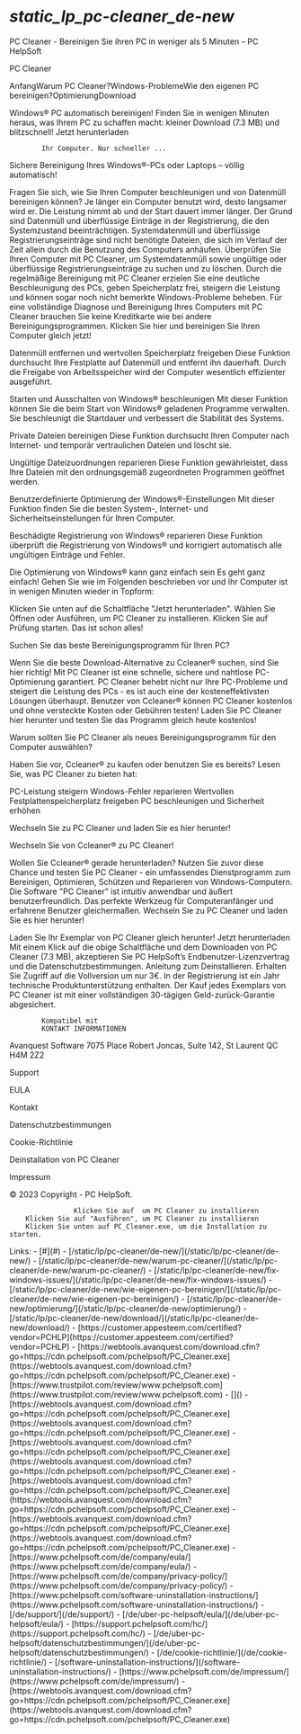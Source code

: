 # _static_lp_pc-cleaner_de-new_

<p>PC Cleaner - Bereinigen Sie ihren PC in weniger als 5 Minuten – PC HelpSoft</p>
<p>PC Cleaner</p>
<p>AnfangWarum PC Cleaner?Windows-ProblemeWie den eigenen PC bereinigen?OptimierungDownload</p>
<p>Windows® PC automatisch bereinigen!
Finden Sie in wenigen Minuten heraus, was Ihrem PC zu schaffen macht: kleiner Download (7.3 MB) und blitzschnell!
Jetzt herunterladen</p>
<pre><code>        Ihr Computer. Nur schneller ...
</code></pre>
<p>Sichere Bereinigung Ihres Windows®-PCs oder Laptops – völlig automatisch!</p>
<p>Fragen Sie sich, wie Sie Ihren Computer beschleunigen und von Datenmüll bereinigen können?
Je länger ein Computer benutzt wird, desto langsamer wird er. Die Leistung nimmt ab und der Start dauert immer länger. Der Grund sind Datenmüll und überflüssige Einträge in der Registrierung, die den Systemzustand beeinträchtigen. Systemdatenmüll und überflüssige Registrierungseinträge sind nicht benötigte Dateien, die sich im Verlauf der Zeit allein durch die Benutzung des Computers anhäufen.
Überprüfen Sie Ihren Computer mit PC Cleaner, um Systemdatenmüll sowie ungültige oder überflüssige Registrierungseinträge zu suchen und zu löschen. Durch die regelmäßige Bereinigung mit PC Cleaner erzielen Sie eine deutliche Beschleunigung des PCs, geben Speicherplatz frei, steigern die Leistung und können sogar noch nicht bemerkte Windows-Probleme beheben.
Für eine vollständige Diagnose und Bereinigung Ihres Computers mit PC Cleaner brauchen Sie keine Kreditkarte wie bei andere Bereinigungsprogrammen.
Klicken Sie hier und bereinigen Sie Ihren Computer gleich jetzt!</p>
<p>Datenmüll entfernen und wertvollen Speicherplatz freigeben
Diese Funktion durchsucht Ihre Festplatte auf Datenmüll und entfernt ihn dauerhaft. Durch die Freigabe von Arbeitsspeicher wird der Computer wesentlich effizienter ausgeführt.</p>
<p>Starten und Ausschalten von Windows® beschleunigen
Mit dieser Funktion können Sie die beim Start von Windows® geladenen Programme verwalten. Sie beschleunigt die Startdauer und verbessert die Stabilität des Systems.</p>
<p>Private Dateien bereinigen
Diese Funktion durchsucht Ihren Computer nach Internet- und temporär vertraulichen Dateien und löscht sie.</p>
<p>Ungültige Dateizuordnungen reparieren
Diese Funktion gewährleistet, dass Ihre Dateien mit den ordnungsgemäß zugeordneten Programmen geöffnet werden.</p>
<p>Benutzerdefinierte Optimierung der Windows®-Einstellungen
Mit dieser Funktion finden Sie die besten System-, Internet- und Sicherheitseinstellungen für Ihren Computer.</p>
<p>Beschädigte Registrierung von Windows® reparieren
Diese Funktion überprüft die Registrierung von Windows® und korrigiert automatisch alle ungültigen Einträge und Fehler.</p>
<p>Die Optimierung von Windows® kann ganz einfach sein
Es geht ganz einfach! Gehen Sie wie im Folgenden beschrieben vor und Ihr Computer ist in wenigen Minuten wieder in Topform:</p>
<p>Klicken Sie unten auf die Schaltfläche "Jetzt herunterladen".
Wählen Sie Öffnen oder Ausführen, um PC Cleaner zu installieren.
Klicken Sie auf Prüfung starten. Das ist schon alles!</p>
<p>Suchen Sie das beste Bereinigungsprogramm für Ihren PC?</p>
<p>Wenn Sie die beste Download-Alternative zu Ccleaner® suchen, sind Sie hier richtig! Mit PC Cleaner ist eine schnelle, sichere und nahtlose PC-Optimierung garantiert. 
PC Cleaner behebt nicht nur Ihre PC-Probleme und steigert die Leistung des PCs - es ist auch eine der kosteneffektivsten Lösungen überhaupt. Benutzer von Ccleaner® können PC Cleaner kostenlos und ohne versteckte Kosten oder Gebühren testen! 
Laden Sie PC Cleaner hier herunter und testen Sie das Programm gleich heute kostenlos!</p>
<p>Warum sollten Sie PC Cleaner als neues Bereinigungsprogramm für den Computer auswählen?</p>
<p>Haben Sie vor, Ccleaner® zu kaufen oder benutzen Sie es bereits? Lesen Sie, was PC Cleaner zu bieten hat:</p>
<p>PC-Leistung steigern
Windows-Fehler reparieren
Wertvollen Festplattenspeicherplatz freigeben
PC beschleunigen und Sicherheit erhöhen</p>
<p>Wechseln Sie zu PC Cleaner und laden Sie es     hier herunter!</p>
<p>Wechseln Sie von Ccleaner® zu PC Cleaner!</p>
<p>Wollen Sie Ccleaner® gerade herunterladen? Nutzen Sie zuvor diese Chance und testen Sie PC Cleaner - ein umfassendes Dienstprogramm zum Bereinigen, Optimieren, Schützen und Reparieren von Windows-Computern.
Die Software "PC Cleaner" ist intuitiv anwendbar und äußert benutzerfreundlich. Das perfekte Werkzeug für Computeranfänger und erfahrene Benutzer gleichermaßen.
Wechseln Sie zu PC Cleaner und laden Sie es     hier herunter!</p>
<p>Laden Sie Ihr Exemplar von PC Cleaner gleich herunter!
Jetzt herunterladen
Mit einem Klick auf die obige Schaltfläche und dem Downloaden von PC Cleaner (7.3 MB), akzeptieren Sie PC HelpSoft’s Endbenutzer-Lizenzvertrag und die Datenschutzbestimmungen. Anleitung zum Deinstallieren. Erhalten Sie Zugriff auf die Vollversion um nur 3€. In der Registrierung ist ein Jahr technische Produktunterstützung enthalten. Der Kauf jedes Exemplars von PC Cleaner ist mit einer vollständigen 30-tägigen Geld-zurück-Garantie abgesichert.</p>
<pre><code>        Kompatibel mit
        KONTAKT INFORMATIONEN
</code></pre>
<p>Avanquest Software
7075 Place Robert Joncas, Suite 142, St Laurent QC H4M 2Z2</p>
<p>Support</p>
<p>EULA</p>
<p>Kontakt</p>
<p>Datenschutzbestimmungen</p>
<p>Cookie-Richtlinie</p>
<p>Deinstallation von PC Cleaner</p>
<p>Impressum</p>
<p>© 2023 Copyright - PC HelpSoft.</p>
<pre><code>                Klicken Sie auf  um PC Cleaner zu installieren
    Klicken Sie auf "Ausführen", um PC Cleaner zu installieren
    Klicken Sie unten auf PC_Cleaner.exe, um die Installation zu starten.
</code></pre>
Links:
- [#](#)
- [/static/lp/pc-cleaner/de-new/](/static/lp/pc-cleaner/de-new/)
- [/static/lp/pc-cleaner/de-new/warum-pc-cleaner/](/static/lp/pc-cleaner/de-new/warum-pc-cleaner/)
- [/static/lp/pc-cleaner/de-new/fix-windows-issues/](/static/lp/pc-cleaner/de-new/fix-windows-issues/)
- [/static/lp/pc-cleaner/de-new/wie-eigenen-pc-bereinigen/](/static/lp/pc-cleaner/de-new/wie-eigenen-pc-bereinigen/)
- [/static/lp/pc-cleaner/de-new/optimierung/](/static/lp/pc-cleaner/de-new/optimierung/)
- [/static/lp/pc-cleaner/de-new/download/](/static/lp/pc-cleaner/de-new/download/)
- [https://customer.appesteem.com/certified?vendor=PCHLP](https://customer.appesteem.com/certified?vendor=PCHLP)
- [https://webtools.avanquest.com/download.cfm?go=https://cdn.pchelpsoft.com/pchelpsoft/PC_Cleaner.exe](https://webtools.avanquest.com/download.cfm?go=https://cdn.pchelpsoft.com/pchelpsoft/PC_Cleaner.exe)
- [https://www.trustpilot.com/review/www.pchelpsoft.com](https://www.trustpilot.com/review/www.pchelpsoft.com)
- []()
- [https://webtools.avanquest.com/download.cfm?go=https://cdn.pchelpsoft.com/pchelpsoft/PC_Cleaner.exe](https://webtools.avanquest.com/download.cfm?go=https://cdn.pchelpsoft.com/pchelpsoft/PC_Cleaner.exe)
- [https://webtools.avanquest.com/download.cfm?go=https://cdn.pchelpsoft.com/pchelpsoft/PC_Cleaner.exe](https://webtools.avanquest.com/download.cfm?go=https://cdn.pchelpsoft.com/pchelpsoft/PC_Cleaner.exe)
- [https://webtools.avanquest.com/download.cfm?go=https://cdn.pchelpsoft.com/pchelpsoft/PC_Cleaner.exe](https://webtools.avanquest.com/download.cfm?go=https://cdn.pchelpsoft.com/pchelpsoft/PC_Cleaner.exe)
- [https://webtools.avanquest.com/download.cfm?go=https://cdn.pchelpsoft.com/pchelpsoft/PC_Cleaner.exe](https://webtools.avanquest.com/download.cfm?go=https://cdn.pchelpsoft.com/pchelpsoft/PC_Cleaner.exe)
- [https://www.pchelpsoft.com/de/company/eula/](https://www.pchelpsoft.com/de/company/eula/)
- [https://www.pchelpsoft.com/de/company/privacy-policy/](https://www.pchelpsoft.com/de/company/privacy-policy/)
- [https://www.pchelpsoft.com/software-uninstallation-instructions/](https://www.pchelpsoft.com/software-uninstallation-instructions/)
- [/de/support/](/de/support/)
- [/de/uber-pc-helpsoft/eula/](/de/uber-pc-helpsoft/eula/)
- [https://support.pchelpsoft.com/hc/](https://support.pchelpsoft.com/hc/)
- [/de/uber-pc-helpsoft/datenschutzbestimmungen/](/de/uber-pc-helpsoft/datenschutzbestimmungen/)
- [/de/cookie-richtlinie/](/de/cookie-richtlinie/)
- [/software-uninstallation-instructions/](/software-uninstallation-instructions/)
- [https://www.pchelpsoft.com/de/impressum/](https://www.pchelpsoft.com/de/impressum/)
- [https://webtools.avanquest.com/download.cfm?go=https://cdn.pchelpsoft.com/pchelpsoft/PC_Cleaner.exe](https://webtools.avanquest.com/download.cfm?go=https://cdn.pchelpsoft.com/pchelpsoft/PC_Cleaner.exe)